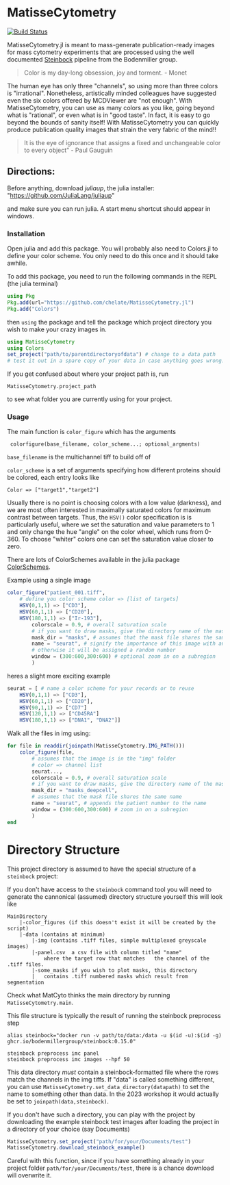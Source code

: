 # MatisseCytometry

[![Build Status](https://github.com/chelate/MatisseCytometry.jl/actions/workflows/CI.yml/badge.svg?branch=main)](https://github.com/chelate/MatisseCytometry.jl/actions/workflows/CI.yml?query=branch%3Amain)

MatisseCytometry.jl is meant to mass-generate publication-ready images for mass cytometry experiments that are processed using the well documented [Steinbock](https://bodenmillergroup.github.io/steinbock/latest/) pipeline from the Bodenmiller group.

 > Color is my day-long obsession, joy and torment. - Monet

The human eye has only three "channels", so using more than three colors is "irrational". Nonetheless, artistically minded colleagues have suggested even the six colors offered by MCDViewer are "not enough". With MatisseCytometry, you can use as many colors as you like, going  beyond what is "rational", or even what is in "good taste". In fact, it is easy to go beyond the bounds of sanity itself! With MatisseCytometry you can quickly produce publication quality images that strain the very fabric of the mind!!

> It is the eye of ignorance that assigns a fixed and unchangeable color to every object” - Paul Gauguin

## Directions:

Before anything, download *juliaup*, the julia installer: "https://github.com/JuliaLang/juliaup" 

and make sure you can run julia. A start menu shortcut should appear in windows.

### Installation 
Open julia and add this package. You will probably also need to Colors.jl to define your color scheme. You only need to do this once and it should take awhile.

To add this package, you need to run the following commands in the REPL (the julia terminal)
   
```julia
using Pkg
Pkg.add(url="https://github.com/chelate/MatisseCytometry.jl")
Pkg.add("Colors")
```

then `using` the package and tell the package which project directory you wish to make your crazy images in.

```julia
using MatisseCytometry
using Colors
set_project("path/to/parentdirectoryofdata") # change to a data path
# test it out in a spare copy of your data in case anything goes wrong.
```

If you get confused about where your project path is, run
```
MatisseCytometry.project_path
```
to see what folder you are currently using for your project.


### Usage
The main function is `color_figure` which has the arguments

``` colorfigure(base_filename, color_scheme...; optional_argments)```

`base_filename` is the multichannel tiff to build off of

`color_scheme` is a set of arguments specifying how different proteins should be colored, each entry looks like

`Color => ["target1","target2"]`

Usually there is no point is choosing colors with a low value (darkness), and we are most often interested in maximally saturated colors for maximum contrast between targets. Thus, the `HSV()` color specification is is particularly useful, where we set the saturation and value parameters to 1 and only change the hue "angle" on the color wheel, which runs from 0-360. To choose "whiter" colors one can set the saturation value closer to zero.

There are lots of ColorSchemes available in the julia package [ColorSchemes](https://juliagraphics.github.io/ColorSchemes.jl/stable/catalogue/#MetBrewer).

Example using a single image

```julia
color_figure("patient_001.tiff",
    # define you color scheme color => [list of targets]
    HSV(0,1,1) => ["CD3"],
    HSV(60,1,1) => ["CD20"],
    HSV(180,1,1) => ["Ir-193"],
        colorscale = 0.9, # overall saturation scale
        # if you want to draw masks, give the directory name of the mask folder
        mask_dir = "masks", # assumes that the mask file shares the same name
        name = "seurat", # signify the importance of this image with an optional name
        # otherwise it will be assigned a random number
        window = (300:600,300:600) # optional zoom in on a subregion
        )
```

heres a slight more exciting example

```julia
seurat = [ # name a color scheme for your records or to reuse
    HSV(0,1,1) => ["CD3"],
    HSV(60,1,1) => ["CD20"],
    HSV(90,1,1) => ["CD7"]
    HSV(120,1,1) => ["CD45RA"]
    HSV(180,1,1) => ["DNA1", "DNA2"]]
```

Walk all the files in img using:

```julia
for file in readdir(joinpath(MatisseCytometry.IMG_PATH()))
    color_figure(file,
        # assumes that the image is in the "img" folder
        # color => channel list
        seurat...,
        colorscale = 0.9, # overall saturation scale
        # if you want to draw masks, give the directory name of the mask folder
        mask_dir = "masks_deepcell",
        # assumes that the mask file shares the same name
        name = "seurat", # appends the patient number to the name
        window = (300:600,300:600) # zoom in on a subregion
        )
end
```


# Directory Structure
This project directory is assumed to have the special structure of a `steinbock` project: 

If you don't have access to the `steinbock` command tool you will need to generate the cannonical (assumed) directory structure yourself this will look like

```
MainDirectory
    |-color_figures (if this doesn't exist it will be created by the script)
    |-data (contains at minimum)
        |-img (contains .tiff files, simple multiplexed greyscale images)
        |-panel.csv  a csv file with column titled "name" 
            where the target row that matches   the channel of the .tiff files.
        |-some_masks if you wish to plot masks, this directory 
        |   contains .tiff numbered masks which result from segmentation
```


Check what MatCyto thinks the main directory by running `MatisseCytometry.main`.

This file structure is typically the result of running the steinbock preprocess step
```
alias steinbock="docker run -v path/to/data:/data -u $(id -u):$(id -g) ghcr.io/bodenmillergroup/steinbock:0.15.0"

steinbock preprocess imc panel
steinbock preprocess imc images --hpf 50

```

This data directory *must* contain a steinbock-formatted file where the rows match the channels in the img tiffs. If "data" is called something different, you can use `MatisseCytometry.set_data_directory(datapath)` to set the name to something other than data. In the 2023 workshop it would actually be set to `joinpath(data,steinbock)`.


If you don't have such a directory, you can play with the project by downloading the example steinbock test images after loading the project in a directory of your choice (say Documents)

```julia
MatisseCytometry.set_project("path/for/your/Documents/test")
MatisseCytometry.download_steinbock_example()
```

Careful with this function, since if you have something already in your project folder `path/for/your/Documents/test`, there is a chance download will overwrite it.




```
